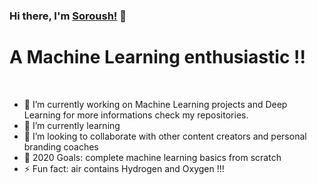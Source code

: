### Hi there, I'm [Soroush!](https://soroushghaderi.github.io/) 👋

# A Machine Learning enthusiastic !!

<br />

- 🔭 I’m currently working on Machine Learning projects and Deep Learning for more informations check my repositories.
- 🌱 I’m currently learning
- 👯 I’m looking to collaborate with other content creators and personal branding coaches
- 🥅 2020 Goals: complete machine learning basics  from scratch
- ⚡ Fun fact: air contains Hydrogen and Oxygen !!!
